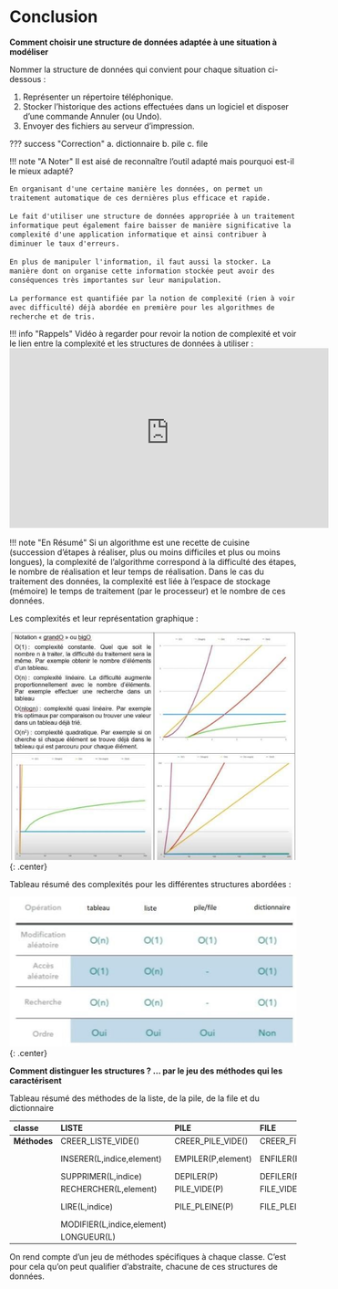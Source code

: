 # Conclusion
**Comment choisir une structure de données adaptée à une situation à modéliser**

Nommer la structure de données qui convient pour chaque situation ci-dessous : 

1.	Représenter un répertoire téléphonique.
2.	Stocker l’historique des actions effectuées dans un logiciel et disposer d’une commande Annuler (ou Undo).
3.	Envoyer des fichiers au serveur d’impression.

??? success "Correction"
        a. dictionnaire
        b. pile
        c. file


!!! note "A Noter"
    Il est aisé de reconnaître l’outil adapté mais pourquoi est-il le mieux adapté?

    En organisant d'une certaine manière les données, on permet un traitement automatique de ces dernières plus efficace et rapide.

    Le fait d'utiliser une structure de données appropriée à un traitement informatique peut également faire baisser de manière significative la complexité d'une application informatique et ainsi contribuer à diminuer le taux d'erreurs.

    En plus de manipuler l'information, il faut aussi la stocker. La manière dont on organise cette information stockée peut avoir des conséquences très importantes sur leur manipulation.

    La performance est quantifiée par la notion de complexité (rien à voir avec difficulté) déjà abordée en première pour les algorithmes de recherche et de tris.


!!! info "Rappels"
    Vidéo à regarder pour revoir la notion de complexité et voir le lien entre la complexité et les structures de données à utiliser : 
    <iframe title="eca60635-980a-4883-96d3-ee42aea020fd-360" src="https://tube-sciences-technologies.apps.education.fr/videos/embed/9a6d40ee-d8fb-4756-93b5-96bf53eb6d1d" allowfullscreen="" sandbox="allow-same-origin allow-scripts allow-popups" width="560" height="315" frameborder="0"></iframe>


!!! note "En Résumé"
    Si un algorithme est une recette de cuisine (succession d’étapes à réaliser, plus ou moins difficiles et plus ou moins longues), la complexité de l’algorithme correspond à la difficulté des étapes, le nombre de réalisation et leur temps de réalisation. 
    Dans le cas du traitement des données, la complexité est liée à l’espace de stockage (mémoire) le temps de traitement (par le processeur) et le nombre de ces données.

Les complexités et leur représentation graphique :

![](images/tab7.JPG){: .center}

Tableau résumé des complexités pour les différentes structures abordées :

![](images/tab8.JPG){: .center}
 
**Comment distinguer les structures ? … par le jeu des méthodes qui les caractérisent**

Tableau résumé des méthodes de la liste, de la pile, de la file et du dictionnaire

|classe|	LISTE	|PILE	|FILE	|dictionnaire|
|:--|:--|:--|:--|:--|
|**Méthodes**	|CREER_LISTE_VIDE()|CREER_PILE_VIDE()| CREER_FILE_VIDE()|CREER_DICO_VIDE()|
| |INSERER(L,indice,element)|EMPILER(P,element) |ENFILER(F,element)|INSERER(D, cle, valeur) |
| |SUPPRIMER(L,indice) |DEPILER(P)|DEFILER(F)|SUPPRIMER(D, cle)|
| |RECHERCHER(L,element)| PILE_VIDE(P)|FILE_VIDE(F)|LIRE(D, cle) |
| |LIRE(L,indice) |PILE_PLEINE(P)|FILE_PLEINE(F)	 |RECHERCHER(D, cle)|
| |MODIFIER(L,indice,element)| | | | 
| |LONGUEUR(L) |	| | |

 On rend compte d’un jeu de méthodes spécifiques à chaque classe. C’est pour cela qu’on peut qualifier d’abstraite, chacune de ces structures de données.

